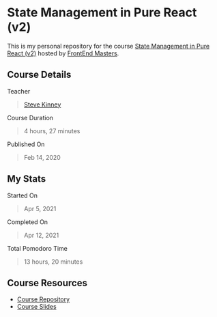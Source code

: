 # State Management in Pure React (v2)

This is my personal repository for the course [State Management in Pure React (v2)](https://frontendmasters.com/courses/pure-react-state/) hosted by [FrontEnd Masters](https://frontendmasters.com/).

## Course Details

Teacher

> [Steve Kinney](https://twitter.com/stevekinney)

Course Duration

> 4 hours, 27 minutes

Published On

> Feb 14, 2020

## My Stats

Started On

> Apr 5, 2021

Completed On

> Apr 12, 2021

Total Pomodoro Time

> 13 hours, 20 minutes

## Course Resources

- [Course Repository](https://github.com/FrontendMasters/pure-react-state-management)
- [Course Slides](https://speakerdeck.com/stevekinney/react-state)
